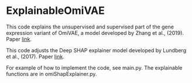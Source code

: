# ExplainableOmiVAE

This code explains the unsupervised and supervised part of the gene expression variant of OmiVAE, a model developed by Zhang et al., (2019). Paper [link](httpsarxiv.org/abs/1908.06278).

This code adjusts the Deep SHAP explainer model developed by Lundberg et al., (2017). Paper [link](http://papers.nips.cc/paper/7062-a-unified-approach-to-interpreting-model-predictions).

For example of how to implement the code, see main.py. The explainable functions are in omiShapExplainer.py.
